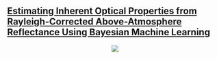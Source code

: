 <h2><u>Estimating Inherent Optical Properties from Rayleigh-Corrected Above-Atmosphere Reflectance Using Bayesian Machine Learning</u></h2>
<center><img src='./FigJar/collage.png'/></center>
